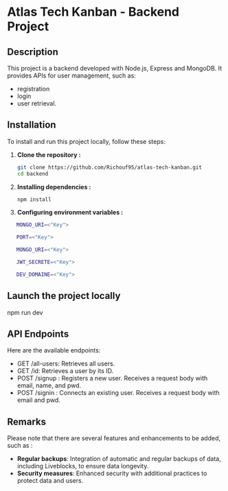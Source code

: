 # Atlas Tech Kanban - Backend Project

## Description

This project is a backend developed with Node.js, Express and MongoDB.
It provides APIs for user management, such as:

- registration
- login
- user retrieval.

## Installation

To install and run this project locally, follow these steps:

1. **Clone the repository :**

   ```bash
   git clone https://github.com/Richouf95/atlas-tech-kanban.git
   cd backend

   ```

2. **Installing dependencies :**

   ```bash
   npm install
   ```

3. **Configuring environment variables :**

```bash
   MONGO_URI=<"Key">

   PORT=<"Key">

   MONGO_URI=<"Key">

   JWT_SECRETE=<"Key">

   DEV_DOMAINE=<"Key">
```

## Launch the project locally

npm run dev

## API Endpoints

Here are the available endpoints:

- GET /all-users: Retrieves all users.
- GET /id: Retrieves a user by its ID.
- POST /signup : Registers a new user. Receives a request body with email, name, and pwd.
- POST /signin : Connects an existing user. Receives a request body with email and pwd.

## Remarks

Please note that there are several features and enhancements to be added, such as :

- **Regular backups**: Integration of automatic and regular backups of data, including Liveblocks, to ensure data longevity.
- **Security measures**: Enhanced security with additional practices to protect data and users.

